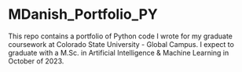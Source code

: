 # MDanish_Portfolio_PY
This repo contains a portfolio of Python code I wrote for my graduate coursework at Colorado State University - Global Campus. I expect to graduate with a M.Sc. in Artificial Intelligence & Machine Learning in October of 2023.
